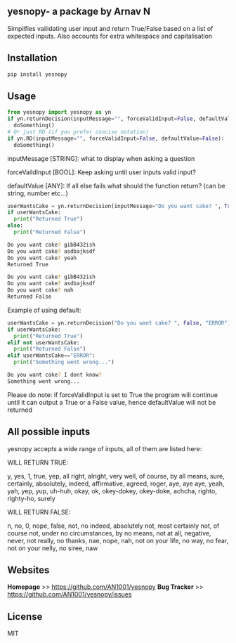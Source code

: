 ## yesnopy- a package by Arnav N

Simpilfies vailidating user input and return True/False based on a list of expected inputs. Also accounts for extra whitespace and capitalisation

## Installation

```bash
pip install yesnopy
```

## Usage

```python
from yesnopy import yesnopy as yn
if yn.returnDecision(inputMessage="", forceValidInput=False, defaultValue=False):
  doSomething()
# Or just RD (if you prefer concise notation)
if yn.RD(inputMessage="", forceValidInput=False, defaultValue=False):
  doSomething()
```

inputMessage [STRING]: what to display when asking a question

forceVaildInput [BOOL]: Keep asking until user inputs valid input?

defaultValue [ANY]: If all else fails what should the function return? (can be string, number etc...)

```python
userWantsCake = yn.returnDecision(inputMessage="Do you want cake? ", True)
if userWantsCake:
  print("Returned True")
else:
  print("Returned False")
```

```bash
Do you want cake? gibB432ish
Do you want cake? asdbajksdf
Do you want cake? yeah
Returned True
```

```bash
Do you want cake? gibB432ish
Do you want cake? asdbajksdf
Do you want cake? nah
Returned False
```

Example of using default:

```python
userWantsCake = yn.returnDecision("Do you want cake? ", False, "ERROR")
if userWantsCake:
  print("Returned True")
elif not userWantsCake:
  print("Returned False")
elif userWantsCake=="ERROR":
  print("Something went wrong...")
```

```bash
Do you want cake? I dont know?
Something went wrong...
```

Please do note: if forceValidInput is set to True the program will continue until it can output a True or a False value, hence defaultValue will not be returned

## All possible inputs

yesnopy accepts a wide range of inputs, all of them are listed here:

WILL RETURN TRUE:

y, yes, 1, true, yep, all right, alright, very well, of course, by all means, sure, certainly, absolutely, indeed, affirmative, agreed, roger, aye, aye aye, yeah, yah, yep, yup, uh-huh, okay, ok, okey-dokey, okey-doke, achcha, righto, righty-ho, surely

WILL RETURN FALSE:

n, no, 0, nope, false, not, no indeed, absolutely not, most certainly not, of course not, under no circumstances, by no means, not at all, negative, never, not really, no thanks, nae, nope, nah, not on your life, no way, no fear, not on your nelly, no siree, naw

## Websites

**Homepage** >> https://github.com/AN1001/yesnopy
**Bug Tracker** >> https://github.com/AN1001/yesnopy/issues

## License

MIT
